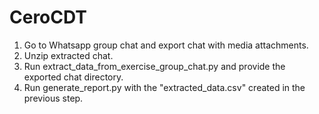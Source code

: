 # CeroCDT
1. Go to Whatsapp group chat and export chat with media attachments.
2. Unzip extracted chat.
3. Run extract_data_from_exercise_group_chat.py and provide the exported chat directory.
4. Run generate_report.py with the "extracted_data.csv" created in the previous step.